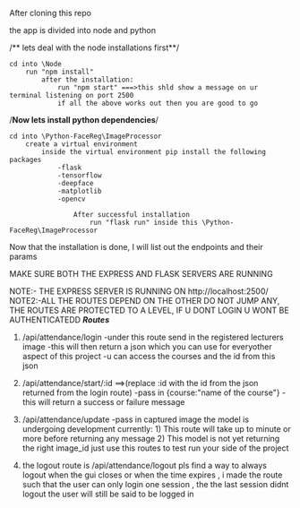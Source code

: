 After cloning this repo

the app is divided into node and python

/** lets deal with the node installations first**/


<!-- YOU MUST HAVE NODEJS V18 INSTALLED ON YOUR PC -->
    cd into \Node
        run "npm install"
            after the installation:
                run "npm start" ===>this shld show a message on ur terminal listening on port 2500
                if all the above works out then you are good to go


/**Now lets install python dependencies**/

<!-- YOU MUST HAVE EXACTLY PYTHON 3.8.0. NOTE THE WORD EXACTLY -->

    cd into \Python-FaceReg\ImageProcessor
        create a virtual environment
            inside the virtual environment pip install the following packages
                -flask
                -tensorflow
                -deepface
                -matplotlib
                -opencv

                    After successful installation
                        run "flask run" inside this \Python-FaceReg\ImageProcessor


Now that the installation is done, I will list out the endpoints and their params

MAKE SURE BOTH THE EXPRESS AND FLASK SERVERS ARE RUNNING

NOTE:- THE EXPRESS SERVER IS RUNNING ON http://localhost:2500/
NOTE2:-ALL THE ROUTES DEPEND ON THE OTHER DO NOT JUMP ANY, THE ROUTES ARE PROTECTED TO A LEVEL, IF U DONT LOGIN U WONT BE AUTHENTICATEDD 
***Routes***
1) /api/attendance/login
    -under this route send in the registered lecturers image
    -this will then return a json which you can use for everyother aspect of this project
    -u can access the courses and the id from this json

2) /api/attendance/start/:id     ==>(replace :id with the id from the json returned from the login route)
    -pass in {course:"name of the course"}
    -this will return a success or failure message

3) /api/attendance/update
    -pass in captured image
    the model is undergoing development currently:
        1) This route will take up to minute or more before returning any message
        2) This model is not yet returning the right image_id just use this routes to test run your side of the project


4) the logout route is /api/attendance/logout
    pls find a way to always logout when the gui closes or when the time expires , i made the route such that the user can only login one session , the the last session didnt logout the user will still be said to be logged in
 

